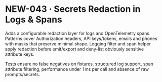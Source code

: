 # NEW-043 · Secrets Redaction in Logs & Spans

Adds a configurable redaction layer for logs and OpenTelemetry spans.
Patterns cover Authorization headers, API keys/tokens, emails and phones with
masks that preserve minimal shape. Logging filter and span helper apply
redaction before emit/export and deny-list obviously sensitive attribute keys.

Tests ensure no false negatives on fixtures, structured log support, span
attribute filtering, performance under 1 ms per call and absence of raw
prompts/secrets.
